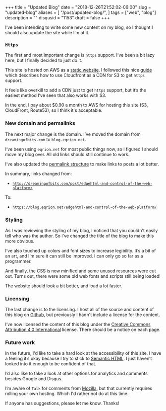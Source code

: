 +++
title = "Updated Blog"
date = "2018-12-26T21:52:02-06:00"
slug = "updated-blog"
aliases = [
  "/post/updated-blog/",
]
tags = ["web", "blog"]
description = ""
disqusid = "1153"
draft = false
+++

I’ve been intending to write some new content on my blog, so I thought I should also update the site while I’m at it.


### `Https`

The first and most important change is `https` support. I’ve been a bit lazy here, but I finally decided to just do it.

This site is hosted on AWS as a [static website](https://docs.aws.amazon.com/AmazonS3/latest/dev/WebsiteHosting.html). I followed this nice [guide](https://medium.com/@sbuckpesch/setup-aws-s3-static-website-hosting-using-ssl-acm-34d41d32e394) which describes how to use Cloudfront as a CDN for S3 to get `https` support.

<!--more-->

It feels like overkill to add a CDN just to get `https` support, but it’s the easiest method I’ve seen that also works with S3.

In the end, I pay about $0.90 a month to AWS for hosting this site (S3, CloudFront, Route53), so I think it's acceptable.

### New domain and permalinks

The next major change is the domain. I’ve moved the domain from `dreamingofbits.com` to `blog.eqrion.net`.

I’ve been using `eqrion.net` for most public things now, so I figured I should move my blog over. All old links should still continue to work.

I’ve also updated the [permalink structure](https://gohugo.io/content-management/urls/#permalinks) to make links to posts a lot better.

In summary, links changed from:

 * [`http://dreamingofbits.com/post/edgehtml-and-control-of-the-web-platform/`](http://dreamingofbits.com/post/edgehtml-and-control-of-the-web-platform/)

To:

 * [`https://blog.eqrion.net/edgehtml-and-control-of-the-web-platform/`](https://blog.eqrion.net/edgehtml-and-control-of-the-web-platform/)

### Styling

As I was reviewing the styling of my blog, I noticed that you couldn't easily tell who was the author. So I've changed the title of the blog to make this more obvious.

I’ve also touched up colors and font sizes to increase legibility. It’s a bit of an art, and I’m sure it can still be improved. I can only go so far as a programmer.

And finally, the CSS is now minified and some unused resources were cut out. Turns out, there were some old web fonts and scripts still being loaded!

The website should look a bit better, and load a lot faster.

### Licensing

The last change is to the licensing. I host all of the source and content of this blog on [Github](https://github.com/eqrion/dreamingofbits/), but previously I hadn't include a license for the content.

I’ve now licensed the content of this blog under the [Creative Commons Attribution 4.0 International](https://creativecommons.org/licenses/by-sa/4.0/) license. There should be a notice on each page.

### Future work

In the future, I'd like to take a hard look at the accessibility of this site. I have a feeling it’s okay because I try to stick to [Semantic HTML](https://en.wikipedia.org/wiki/Semantic_HTML). I just haven’t looked into it enough to be confident of that.

I’d also like to take a look at other options for analytics and comments besides Google and Disqus.

I’m aware of `Talk` for comments from [Mozilla](https://coralproject.net/), but that currently requires rolling your own hosting. Which I'd rather not do at this time.

If anyone has suggestions, please let me know. Thanks!


